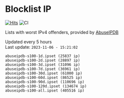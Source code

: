 # Blocklist IP

[![Hits](https://hits.seeyoufarm.com/api/count/incr/badge.svg?url=https%3A%2F%2Fgithub.com%2Fborestad%2Fblocklist-ip%2F&count_bg=%2379C83D&title_bg=%23555555&icon=&icon_color=%23E7E7E7&title=hits&edge_flat=false)](https://hits.seeyoufarm.com)  ![CI](https://img.shields.io/github/workflow/status/borestad/blocklist-ip/CI?style=flat-square)

Lists with worst IPv4 offenders, provided by [AbuseIPDB](https://www.abuseipdb.com/)

<!-- FOOTER-PLACEHOLDER -->
Updated every 5 hours<br>
Last update: `2023-11-06 - 15:21:02`
```
abuseipdb-s100-1d.ipset (25837 ip)
abuseipdb-s100-2d.ipset (28897 ip)
abuseipdb-s100-3d.ipset (31096 ip)
abuseipdb-s100-7d.ipset (36961 ip)
abuseipdb-s100-30d.ipset (61000 ip)
abuseipdb-s100-60d.ipset (86525 ip)
abuseipdb-s100-90d.ipset (110696 ip)
abuseipdb-s100-120d.ipset (134674 ip)
abuseipdb-s100-all.ipset (405516 ip)
```
